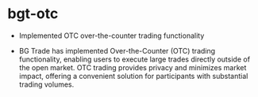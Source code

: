 # bgt-otc

- Implemented OTC over-the-counter trading functionality

- BG Trade has implemented Over-the-Counter (OTC) trading functionality, enabling users to execute large trades directly
  outside of the open market. OTC trading provides privacy and minimizes market impact, offering a convenient solution
  for
  participants with substantial trading volumes.
